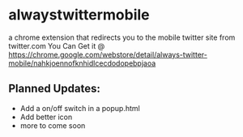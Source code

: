 # alwaystwittermobile
a chrome extension that redirects you to the mobile twitter site from twitter.com
You Can Get it @ https://chrome.google.com/webstore/detail/always-twitter-mobile/nahkjoennofknhidlcecdodopebpjaoa
## Planned Updates:

* Add a on/off switch in a popup.html
* Add better icon
* more to come soon
